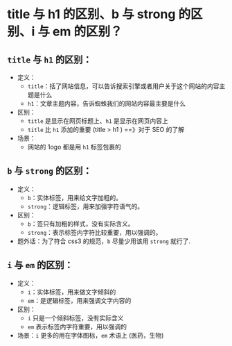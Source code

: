 # title 与 h1 的区别、b 与 strong 的区别、i 与 em 的区别？

<article-info/>

## `title` 与 `h1` 的区别：

- 定义：
  - `title`：括了网站信息，可以告诉搜索引擎或者用户关于这个网站的内容主题是什么
  - `h1`：文章主题内容，告诉蜘蛛我们的网站内容最主要是什么
- 区别：
  - `title` 是显示在网页标题上、`h1` 是显示在网页内容上
  - `title` 比 `h1` 添加的重要 (title > h1 ) ==》对于 SEO 的了解
- 场景：
  - 网站的 1ogo 都是用 `h1` 标签包裹的

## `b` 与 `strong` 的区别：

- 定义：
  - `b`：实体标签，用来给文字加粗的。
  - `strong`：逻辑标签，用来加强字符语气的。
- 区别：
  - `b`：签只有加粗的样式，没有实际含义。
  - `strong`：表示标签内字符比较重要，用以强调的。
- 题外话：为了符合 css3 的规范，`b` 尽量少用该用 `strong` 就行了.

## `i` 与 `em` 的区别：

- 定义：
  - `i`：实体标签，用来做文字倾斜的
  - `em`：是逻辑标签，用来强调文字内容的
- 区别：
  - `i` 只是一个倾斜标签，没有实际含义
  - `em` 表示标签内字符重要，用以强调的
- 场景：`i` 更多的用在字体图标，`em` 术语上 (医药，生物)
